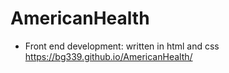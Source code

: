 # AmericanHealth

- Front end development: written in html and css https://bg339.github.io/AmericanHealth/
